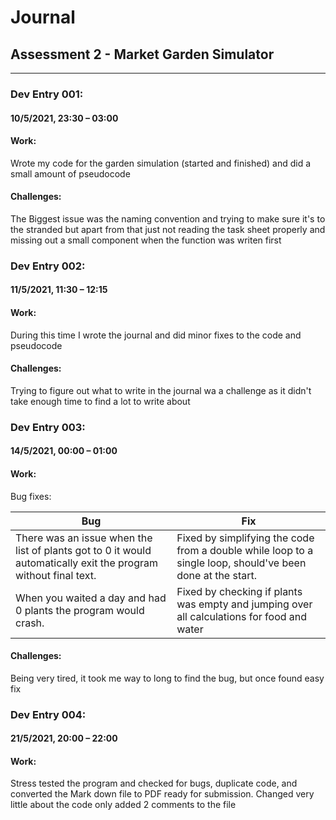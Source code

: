 # Journal
## Assessment 2 - Market Garden Simulator

---

### Dev Entry 001:
#### 10/5/2021, 23:30 – 03:00
#### Work:
Wrote my code for the garden simulation (started and finished) and did a small amount of pseudocode

#### Challenges:
The Biggest issue was the naming convention and trying to make sure it's to the stranded but apart from that just 
not reading the task sheet properly and missing out a small component when the function was writen first

### Dev Entry 002:
#### 11/5/2021, 11:30 – 12:15
#### Work:
During this time I wrote the journal and did minor fixes to the code and pseudocode
#### Challenges: 
Trying to figure out what to write in the journal wa a challenge as it didn't take enough time to find a lot to 
write about

### Dev Entry 003:
#### 14/5/2021, 00:00 – 01:00
#### Work:
Bug fixes: 

| Bug      | Fix |
| ----------- | ----------- |
| There was an issue when the list of plants got to 0 it would automatically exit the program without final text. | Fixed by simplifying the code from a double while loop to a single loop, should've been done at the start. |
| When you waited a day and had 0 plants the program would crash. | Fixed by checking if plants was empty and jumping over all calculations for food and water | 

#### Challenges: 
Being very tired, it took me way to long to find the bug, but once found easy fix

### Dev Entry 004:
#### 21/5/2021, 20:00 – 22:00
#### Work:
Stress tested the program and checked for bugs, duplicate code, and converted the Mark down file to PDF ready for submission.
Changed very little about the code only added 2 comments to the file

